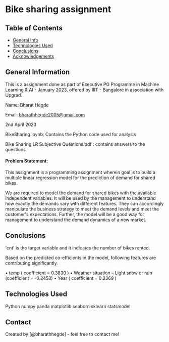 # Bike sharing assignment


## Table of Contents
* [General Info](#general-information)
* [Technologies Used](#technologies-used)
* [Conclusions](#conclusions)
* [Acknowledgements](#acknowledgements)

<!-- You can include any other section that is pertinent to your problem -->

## General Information

This is a assignment done as part of Executive PG Programme in Machine Learning & AI - January 2023, offered by IIIT - Bangalore in association with Upgrad.

Name: Bharat Hegde

Email: bharathhegde2005@gmail.com

2nd April 2023

BikeSharing.ipynb: Contains the Python code used for analysis

Bike Sharing LR Subjective Questions.pdf : contains answers to the questions


#### Problem Statement:

This assignment is a programming assignment wherein goal is to build a multiple linear regression model for the prediction of demand for shared bikes.

We are required to model the demand for shared bikes with the available independent variables. It will be used by the management to understand how exactly the demands vary with different features. They can accordingly manipulate the business strategy to meet the demand levels and meet the customer's expectations. Further, the model will be a good way for management to understand the demand dynamics of a new market. 

<!-- You don't have to answer all the questions - just the ones relevant to your project. -->

## Conclusions

'cnt' is the target variable and it indicates the number of bikes rented.

Based on the predicted co-efficients in the model, following features are contributing significantly.

•	temp ( coefficient = 0.3830 )
•	Weather situation – Light snow or rain (coefficient = -0.2453)
•	Year ( coefficient = 0.2369 )



<!-- You don't have to answer all the questions - just the ones relevant to your project. -->


## Technologies Used
Python
numpy
panda
matplotlib
seaborn
sklearn
statsmodel


## Contact
Created by [@bharathhegde] - feel free to contact me!


<!-- Optional -->
<!-- ## License -->
<!-- This project is open source and available under the [... License](). -->

<!-- You don't have to include all sections - just the one's relevant to your project -->